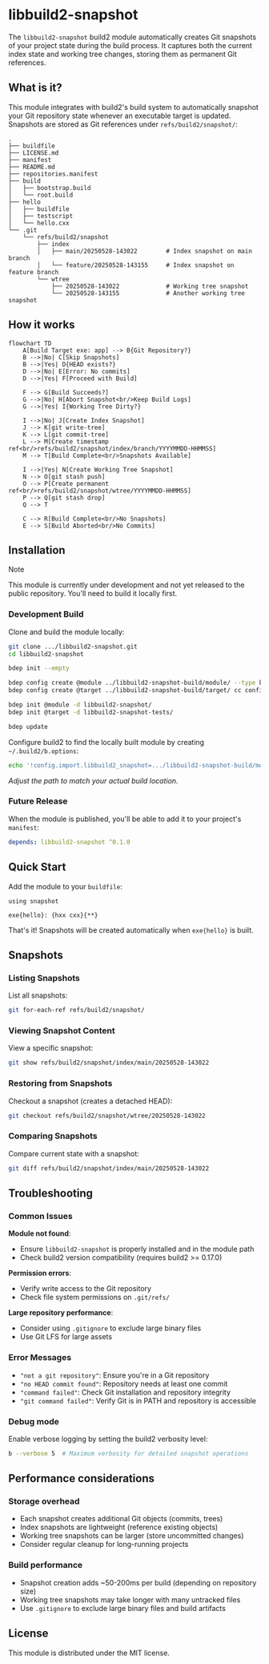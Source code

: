 # libbuild2-snapshot

The `libbuild2-snapshot` build2 module automatically creates Git snapshots of your project state during the build process. It captures both the current index state and working tree changes, storing them as permanent Git references.

## What is it?

This module integrates with build2's build system to automatically snapshot your Git repository state whenever an executable target is updated. Snapshots are stored as Git references under `refs/build2/snapshot/`:

```
.
├── buildfile
├── LICENSE.md
├── manifest
├── README.md
├── repositories.manifest
├── build
│   ├── bootstrap.build
│   └── root.build
├── hello
│   ├── buildfile
│   ├── testscript
│   └── hello.cxx
└── .git
    └── refs/build2/snapshot
        ├── index
        │   ├── main/20250528-143022        # Index snapshot on main branch
        │   └── feature/20250528-143155     # Index snapshot on feature branch
        └── wtree
            ├── 20250528-143022             # Working tree snapshot
            └── 20250528-143155             # Another working tree snapshot
```

## How it works

```mermaid
flowchart TD
    A[Build Target exe: app] --> B{Git Repository?}
    B -->|No| C[Skip Snapshots]
    B -->|Yes| D{HEAD exists?}
    D -->|No| E[Error: No commits]
    D -->|Yes| F[Proceed with Build]

    F --> G[Build Succeeds?]
    G -->|No| H[Abort Snapshot<br/>Keep Build Logs]
    G -->|Yes| I{Working Tree Dirty?}

    I -->|No| J[Create Index Snapshot]
    J --> K[git write-tree]
    K --> L[git commit-tree]
    L --> M[Create timestamp ref<br/>refs/build2/snapshot/index/branch/YYYYMMDD-HHMMSS]
    M --> T[Build Complete<br/>Snapshots Available]

    I -->|Yes| N[Create Working Tree Snapshot]
    N --> O[git stash push]
    O --> P[Create permanent ref<br/>refs/build2/snapshot/wtree/YYYYMMDD-HHMMSS]
    P --> Q[git stash drop]
    Q --> T

    C --> R[Build Complete<br/>No Snapshots]
    E --> S[Build Aborted<br/>No Commits]
```

## Installation

> [!NOTE]
> This module is currently under development and not yet released to the public repository. You'll need to build it locally first.

### Development Build

Clone and build the module locally:

```bash
git clone .../libbuild2-snapshot.git
cd libbuild2-snapshot

bdep init --empty

bdep config create @module ../libbuild2-snapshot-build/module/ --type build2 cc config.config.load=~build2
bdep config create @target ../libbuild2-snapshot-build/target/ cc config.cxx=g++

bdep init @module -d libbuild2-snapshot/
bdep init @target -d libbuild2-snapshot-tests/

bdep update
```

Configure build2 to find the locally built module by creating `~/.build2/b.options`:

```bash
echo '!config.import.libbuild2_snapshot=.../libbuild2-snapshot-build/module/' >> ~/.build2/b.options
```

*Adjust the path to match your actual build location.*

### Future Release

When the module is published, you'll be able to add it to your project's `manifest`:

```yaml
depends: libbuild2-snapshot ^0.1.0
```

## Quick Start

Add the module to your `buildfile`:

```buildfile
using snapshot

exe{hello}: {hxx cxx}{**}
```

That's it! Snapshots will be created automatically when `exe{hello}` is built.


## Snapshots

### Listing Snapshots

List all snapshots:
```bash
git for-each-ref refs/build2/snapshot/
```

### Viewing Snapshot Content

View a specific snapshot:
```bash
git show refs/build2/snapshot/index/main/20250528-143022
```

### Restoring from Snapshots

Checkout a snapshot (creates a detached HEAD):
```bash
git checkout refs/build2/snapshot/wtree/20250528-143022
```

### Comparing Snapshots

Compare current state with a snapshot:
```bash
git diff refs/build2/snapshot/index/main/20250528-143022
```

<!-- draft

## Configuration

The module provides several configuration options through the `snapshot_config` structure:

| Option | Default | Description |
|--------|---------|-------------|
| `include_working_tree` | `true` | Create snapshots of uncommitted changes |
| `include_untracked` | `true` | Include untracked files in working tree snapshots |
| `ref_prefix` | `"refs/build2/snapshot"` | Base path for snapshot references |
| `message` | Auto-generated | Custom commit message for snapshots |

-->

<!-- draft: explore?

## Advanced Usage

### Custom Snapshot Messages

You can customize snapshot messages programmatically:

```cpp
#include <libbuild2/snapshot/git.hxx>

build2::snapshot::git_repository repo;
repo.snapshot("Custom build snapshot: feature XYZ");
```

### Manual Snapshots

Create snapshots outside the build system:

```cpp
#include <libbuild2/snapshot/git.hxx>

using namespace build2::snapshot;

git_repository repo;
git_snapshot_manager::snapshot_config config;
config.message = "Manual snapshot";
config.include_untracked = false;

auto& manager = repo.snapshot_manager();
manager.create_snapshot(config);
```

### Repository State Queries

Check repository state before building:

```cpp
#include <libbuild2/snapshot/git.hxx>

build2::snapshot::git_repository repo;

if (!repo.is_clean()) {
    auto branch = repo.current_branch();
    // Handle dirty state...
}
```

-->

## Troubleshooting

### Common Issues

**Module not found**:
- Ensure `libbuild2-snapshot` is properly installed and in the module path
- Check build2 version compatibility (requires build2 >= 0.17.0)

**Permission errors**:
- Verify write access to the Git repository
- Check file system permissions on `.git/refs/`

**Large repository performance**:
- Consider using `.gitignore` to exclude large binary files
- Use Git LFS for large assets

### Error Messages

- `"not a git repository"`: Ensure you're in a Git repository
- `"no HEAD commit found"`: Repository needs at least one commit
- `"command failed"`: Check Git installation and repository integrity
- `"git command failed"`: Verify Git is in PATH and repository is accessible

### Debug mode

Enable verbose logging by setting the build2 verbosity level:
```bash
b --verbose 5  # Maximum verbosity for detailed snapshot operations
```

## Performance considerations

### Storage overhead

- Each snapshot creates additional Git objects (commits, trees)
- Index snapshots are lightweight (reference existing objects)
- Working tree snapshots can be larger (store uncommitted changes)
- Consider regular cleanup for long-running projects

### Build performance

- Snapshot creation adds ~50-200ms per build (depending on repository size)
- Working tree snapshots may take longer with many untracked files
- Use `.gitignore` to exclude large binary files and build artifacts

<!-- draft: see also advanced usage

## API Reference

The module provides a C++ API for Git repository operations:

### Core Classes

- **`git_repository`**: Main interface for repository operations
- **`git_snapshot_manager`**: Handles snapshot creation and management
- **`git_repository_state`**: Queries repository state and status
- **`git_reference_manager`**: Manages Git references and namespaces
- **`git_command_executor`**: Low-level Git command execution

### Key Methods

```cpp
// Create a snapshot with custom message
repo.snapshot("Build snapshot");

// Check if working tree is clean
bool clean = repo.is_clean();

// Get current branch name
auto branch = repo.current_branch();

// Access low-level subsystems
auto& state = repo.state();
auto& refs = repo.references();
```

-->

## License

This module is distributed under the MIT license.
